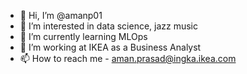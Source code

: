 - 👋 Hi, I’m @amanp01
- 👀 I’m interested in data science, jazz music
- 🌱 I’m currently learning MLOps
- 💞️ I’m working at IKEA as a Business Analyst
- 📫 How to reach me - aman.prasad@ingka.ikea.com

<!---
amanp01/amanp01 is a ✨ special ✨ repository because its `README.md` (this file) appears on your GitHub profile.
You can click the Preview link to take a look at your changes.
--->
